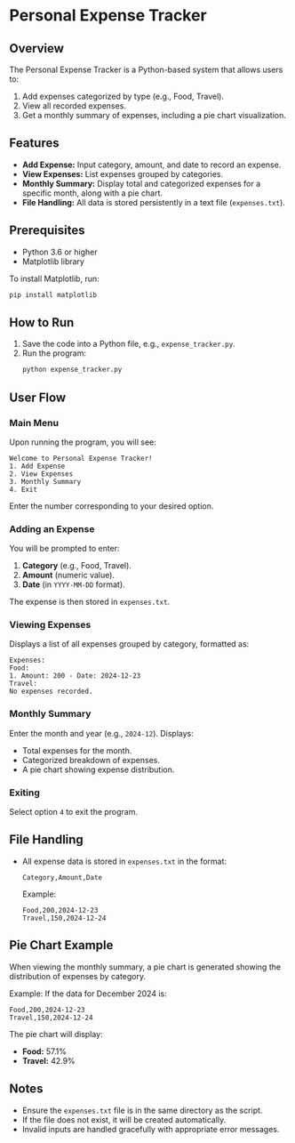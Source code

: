# Personal Expense Tracker

## Overview
The Personal Expense Tracker is a Python-based system that allows users to:

1. Add expenses categorized by type (e.g., Food, Travel).
2. View all recorded expenses.
3. Get a monthly summary of expenses, including a pie chart visualization.

## Features
- **Add Expense:** Input category, amount, and date to record an expense.
- **View Expenses:** List expenses grouped by categories.
- **Monthly Summary:** Display total and categorized expenses for a specific month, along with a pie chart.
- **File Handling:** All data is stored persistently in a text file (`expenses.txt`).

## Prerequisites
- Python 3.6 or higher
- Matplotlib library

To install Matplotlib, run:
```bash
pip install matplotlib
```

## How to Run
1. Save the code into a Python file, e.g., `expense_tracker.py`.
2. Run the program:
   ```bash
   python expense_tracker.py
   ```

## User Flow

### Main Menu
Upon running the program, you will see:
```
Welcome to Personal Expense Tracker!
1. Add Expense
2. View Expenses
3. Monthly Summary
4. Exit
```
Enter the number corresponding to your desired option.

### Adding an Expense
You will be prompted to enter:
1. **Category** (e.g., Food, Travel).
2. **Amount** (numeric value).
3. **Date** (in `YYYY-MM-DD` format).

The expense is then stored in `expenses.txt`.

### Viewing Expenses
Displays a list of all expenses grouped by category, formatted as:
```
Expenses:
Food:
1. Amount: 200 - Date: 2024-12-23
Travel:
No expenses recorded.
```

### Monthly Summary
Enter the month and year (e.g., `2024-12`).
Displays:
- Total expenses for the month.
- Categorized breakdown of expenses.
- A pie chart showing expense distribution.

### Exiting
Select option `4` to exit the program.

## File Handling
- All expense data is stored in `expenses.txt` in the format:
  ```
  Category,Amount,Date
  ```
  Example:
  ```
  Food,200,2024-12-23
  Travel,150,2024-12-24
  ```

## Pie Chart Example
When viewing the monthly summary, a pie chart is generated showing the distribution of expenses by category.

Example:
If the data for December 2024 is:
```
Food,200,2024-12-23
Travel,150,2024-12-24
```
The pie chart will display:
- **Food:** 57.1%
- **Travel:** 42.9%

## Notes
- Ensure the `expenses.txt` file is in the same directory as the script.
- If the file does not exist, it will be created automatically.
- Invalid inputs are handled gracefully with appropriate error messages.



